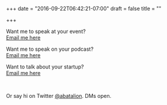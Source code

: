 +++
date = "2016-09-22T06:42:21-07:00"
draft = false
title = ""

+++

Want me to speak at your event?<br/>
<a href="mailto:aaron+speaking@batalion.com">Email me here</a>

Want me to speak on your podcast?<br/>
<a href="mailto:aaron+podcast@batalion.com">Email me here</a>

Want to talk about your startup?<br/>
<a href="mailto:aaron+startups@batalion.com">Email me here</a>

<br />

Or say hi on Twitter <a href="https://twitter.com/@abatalion">@abatalion</a>. DMs open.

<br />
<br />
<br />
